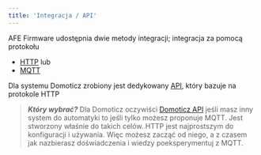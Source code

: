 ```yaml
---
title: 'Integracja / API'
---
```


AFE Firmware udostępnia dwie metody integracji; integracja za pomocą protokołu 
* [HTTP](/integracja-api/http) lub
* [MQTT](/integracja-api/mqtt)

Dla systemu Domoticz zrobiony jest dedykowany [API](/integracja-api/domoticz-api), który bazuje na protokole HTTP

> _**Który wybrać?**_  Dla Domoticz oczywiści [Domoticz API](/integracja-api/domoticz-api) jeśli masz inny system do automatyki to jeśli tylko możesz proponuje MQTT. Jest stworzony właśnie do takich celów. HTTP jest najprostszym do konfiguracji i używania. Więc możesz zacząć od niego, a z czasem jak nazbierasz doświadczenia i wiedzy poeksperymentuj z MQTT.
